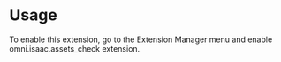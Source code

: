 # Usage

To enable this extension, go to the Extension Manager menu and enable omni.isaac.assets_check extension.

